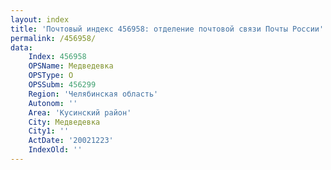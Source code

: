 ```yaml
---
layout: index
title: 'Почтовый индекс 456958: отделение почтовой связи Почты России'
permalink: /456958/
data:
    Index: 456958
    OPSName: Медведевка
    OPSType: О
    OPSSubm: 456299
    Region: 'Челябинская область'
    Autonom: ''
    Area: 'Кусинский район'
    City: Медведевка
    City1: ''
    ActDate: '20021223'
    IndexOld: ''
---
```

